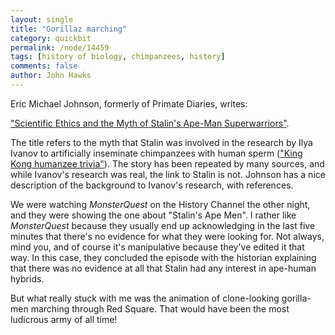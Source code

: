 ```yaml
---
layout: single 
title: "Gorillaz marching" 
category: quickbit
permalink: /node/14459
tags: [history of biology, chimpanzees, history] 
comments: false 
author: John Hawks 
---
```


Eric Michael Johnson, formerly of Primate Diaries, writes:

 <a href="http://johnmckay.blogspot.com/2010/07/scientific-ethics-and-myth-of-stalins.html">"Scientific Ethics and the Myth of Stalin's Ape-Man Superwarriors"</a>. 

The title refers to the myth that Stalin was involved in the research by Ilya Ivanov to artificially inseminate chimpanzees with human sperm (<a href="http://johnhawks.net/weblog/topics/history/king_kong_soviet_humanzee_2005.html">"King Kong humanzee trivia"</a>). The story has been repeated by many sources, and while Ivanov's research was real, the link to Stalin is not. Johnson has a nice description of the background to Ivanov's research, with references. 

We were watching <i>MonsterQuest</i> on the History Channel the other night, and they were showing the one about "Stalin's Ape Men". I rather like <i>MonsterQuest</i> because they usually end up acknowledging in the last five minutes that there's no evidence for what they were looking for. Not always, mind you, and of course it's manipulative because they've edited it that way. In this case, they concluded the episode with the historian explaining that there was no evidence at all that Stalin had any interest in ape-human hybrids. 

But what really stuck with me was the animation of clone-looking gorilla-men marching through Red Square. That would have been the most ludicrous army of all time!




